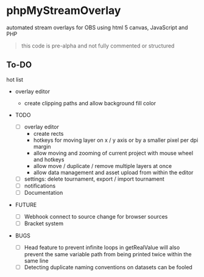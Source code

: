 # phpMyStreamOverlay
automated stream overlays for OBS using html 5 canvas, JavaScript and PHP

> this code is pre-alpha and not fully commented or structured

## To-DO

hot list
- overlay editor
	- create clipping paths and allow background fill color

- TODO
	- [ ] overlay editor
		- create rects
		- hotkeys for moving layer on x / y axis or by a smaller pixel per dpi margin
		- allow moving and zooming of current project with mouse wheel and hotkeys
		- allow move / duplicate / remove multiple layers at once
		- allow data management and asset upload from within the editor
	- [ ] settings: delete tournament, export / import tournament
	- [ ] notifications
	- [ ] Documentation
- FUTURE
	- [ ] Webhook connect to source change for browser sources
	- [ ] Bracket system
	
- BUGS
	- [ ] Head feature to prevent infinite loops in getRealValue will also prevent the same variable path from being printed twice within the same line
	- [ ] Detecting duplicate naming conventions on datasets can be fooled
